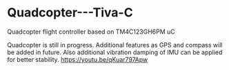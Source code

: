 # Quadcopter---Tiva-C
Quadcopter flight controller based on TM4C123GH6PM uC

Quadcopter is still in progress.
Additional features as GPS and compass will be added in future.
Also additional vibration damping of IMU can be applied for better stability.
https://youtu.be/qKuar797Apw
